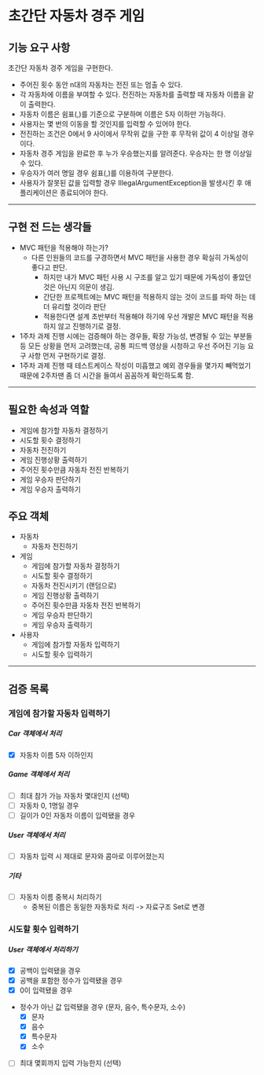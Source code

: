 # 초간단 자동차 경주 게임

## 기능 요구 사항
초간단 자동차 경주 게임을 구현한다.

- 주어진 횟수 동안 n대의 자동차는 전진 또는 멈출 수 있다.
- 각 자동차에 이름을 부여할 수 있다. 전진하는 자동차를 출력할 때 자동차 이름을 같이 출력한다.
- 자동차 이름은 쉼표(,)를 기준으로 구분하며 이름은 5자 이하만 가능하다.
- 사용자는 몇 번의 이동을 할 것인지를 입력할 수 있어야 한다.
- 전진하는 조건은 0에서 9 사이에서 무작위 값을 구한 후 무작위 값이 4 이상일 경우이다.
- 자동차 경주 게임을 완료한 후 누가 우승했는지를 알려준다. 우승자는 한 명 이상일 수 있다.
- 우승자가 여러 명일 경우 쉼표(,)를 이용하여 구분한다.
- 사용자가 잘못된 값을 입력할 경우 IllegalArgumentException을 발생시킨 후 애플리케이션은 종료되어야 한다.
---

## 구현 전 드는 생각들
- MVC 패턴을 적용해야 하는가?
    - 다른 인원들의 코드를 구경하면서 MVC 패턴을 사용한 경우 확실히 가독성이 좋다고 판단.
        - 하지만 내가 MVC 패턴 사용 시 구조를 알고 있기 때문에 가독성이 좋았던 것은 아닌지 의문이 생김.
        - 간단한 프로젝트에는 MVC 패턴을 적용하지 않는 것이 코드를 파악 하는 데 더 유리할 것이라 판단
        - 적용한다면 설계 초반부터 적용해야 하기에 우선 개발은 MVC 패턴을 적용하지 않고 진행하기로 결정.
- 1주차 과제 진행 시에는 검증해야 하는 경우들, 확장 가능성, 변경될 수 있는 부분들 등 모든 상황을 먼저 고려했는데, 공통 피드백 영상을 시청하고 우선 주어진 기능 요구 사항 먼저 구현하기로 결정.
- 1주차 과제 진행 때 테스트케이스 작성이 미흡했고 예외 경우들을 몇가지 빼먹었기 때문에 2주차땐 좀 더 시간을 들여서 꼼꼼하게 확인하도록 함.
---

## 필요한 속성과 역할
- 게임에 참가할 자동차 결정하기
- 시도할 횟수 결정하기
- 자동차 전진하기
- 게임 진행상황 출력하기
- 주어진 횟수만큼 자동차 전진 반복하기
- 게임 우승자 판단하기
- 게임 우승자 출력하기

## 주요 객체
- 자동차
    - 자동차 전진하기
- 게임
    - 게임에 참가할 자동차 결정하기
    - 시도할 횟수 결정하기
    - 자동차 전진시키기 (랜덤으로)
    - 게임 진행상황 출력하기
    - 주어진 횟수만큼 자동차 전진 반복하기
    - 게임 우승자 판단하기
    - 게임 우승자 출력하기
- 사용자
    - 게임에 참가할 자동차 입력하기
    - 시도할 횟수 입력하기
---

## 검증 목록

### 게임에 참가할 자동차 입력하기

##### Car 객체에서 처리
- [X] 자동차 이름 5자 이하인지

##### Game 객체에서 처리
- [ ] 최대 참가 가능 자동차 몇대인지 (선택)
- [ ] 자동차 0, 1명일 경우
- [ ] 길이가 0인 자동차 이름이 입력됐을 경우

##### User 객체에서 처리
- [ ] 자동차 입력 시 제대로 문자와 콤마로 이루어졌는지

##### 기타
- [ ] 자동차 이름 중복시 처리하기
  - 중복된 이름은 동일한 자동차로 처리 -> 자료구조 Set로 변경

### 시도할 횟수 입력하기

##### User 객체에서 처리하기
- [x] 공백이 입력됐을 경우
- [x] 공백을 포함한 정수가 입력됐을 경우
- [x] 0이 입력됐을 경우
- 정수가 아닌 값 입력됐을 경우 (문자, 음수, 특수문자, 소수)
  - [x] 문자
  - [x] 음수
  - [x] 특수문자
  - [x] 소수
- [ ] 최대 몇회까지 입력 가능한지 (선택)
